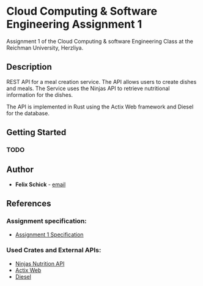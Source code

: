 # Cloud Computing & Software Engineering Assignment 1

Assignment 1 of the Cloud Computing & software Engineering Class at the Reichman University, Herzliya.

## Description

REST API for a meal creation service.
The API allows users to create dishes and meals. The Service uses the Ninjas API to retrieve nutritional information for the dishes.

The API is implemented in Rust using the Actix Web framework and Diesel for the database.

## Getting Started

 ### TODO


## Author

* **Felix Schick** - [email](mailto:felixsteffen.schick@post.runi.ac.il)

## References

### Assignment specification:
- [Assignment 1 Specification](./assignment1_requirements.pdf)

### Used Crates and External APIs:
- [Ninjas Nutrition API](https://api-ninjas.com/api/nutrition)
- [Actix Web](https://actix.rs/)
- [Diesel](https://diesel.rs/)


